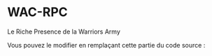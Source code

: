 # WAC-RPC
Le Riche Presence de la Warriors Army

Vous pouvez le modifier en remplaçant cette partie du code source :
```C#
